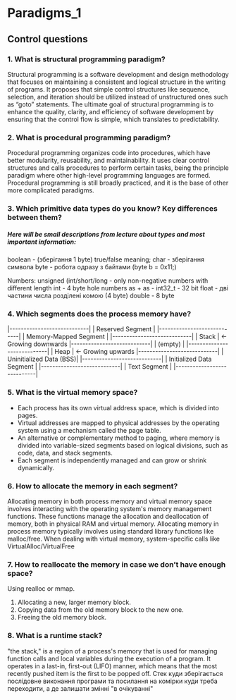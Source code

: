 # Paradigms_1

## Control questions
### 1. What is structural programming paradigm?

Structural programming is a software development and design methodology that focuses on maintaining a consistent and logical structure in the writing of programs. It proposes that simple control structures like sequence, selection, and iteration should be utilized instead of unstructured ones such as “goto” statements. The ultimate goal of structural programming is to enhance the quality, clarity, and efficiency of software development by ensuring that the control flow is simple, which translates to predictability.

### 2. What is procedural programming paradigm?

Procedural programming organizes code into procedures, which have better modularity, reusability, and maintainability. It uses clear control structures and calls procedures to perform certain tasks, being the principle paradigm where other high-level programming languages are formed. Procedural programming is still broadly practiced, and it is the base of other more complicated paradigms.

### 3. Which primitive data types do you know? Key differences between them?
##### Here will be small descriptions from lecture about types and most important information:

boolean - (зберігання 1 byte) true/false meaning; 
char - зберігання символа
byte - робота одразу з байтами (byte b  = 0x11;)

Numbers:
unsigned (int/short/long - only non-negative numbers with different length
int - 4 byte hole numbers as + as -
int32_t - 32 bit
float - дві частини числа розділені комою (4 byte)
double - 8 byte 

### 4. Which segments does the process memory have?

|----------------------------|
|    Reserved Segment        |
|----------------------------|
|    Memory-Mapped Segment   |
|----------------------------|
|          Stack             | <- Growing downwards
|----------------------------|
|         (empty)            |
|----------------------------|
|           Heap             | <- Growing upwards
|----------------------------|
|    Uninitialized Data (BSS)|
|----------------------------|
|  Initialized Data Segment  |
|----------------------------|
|       Text Segment         |
|----------------------------|

### 5. What is the virtual memory space?

  - Each process has its own virtual address space, which is divided into pages.
  - Virtual addresses are mapped to physical addresses by the operating system using a mechanism called the page table.
  - An alternative or complementary method to paging, where memory is divided into variable-sized segments based on logical divisions, such as code, data, and stack segments.
  - Each segment is independently managed and can grow or shrink dynamically.

### 6. How to allocate the memory in each segment?

Allocating memory in both process memory and virtual memory space involves interacting with the operating system's memory management functions. These functions manage the allocation and deallocation of memory, both in physical RAM and virtual memory.
Allocating memory in process memory typically involves using standard library functions like malloc/free. When dealing with virtual memory, system-specific calls like VirtualAlloc/VirtualFree

### 7. How to reallocate the memory in case we don’t have enough space?

Using realloc or mmap.
1. Allocating a new, larger memory block.
2. Copying data from the old memory block to the new one.
3. Freeing the old memory block.

### 8. What is a runtime stack?

"the stack," is a region of a process's memory that is used for managing function calls and local variables during the execution of a program. It operates in a last-in, first-out (LIFO) manner, which means that the most recently pushed item is the first to be popped off.
Стек куди зберігається послідовне виконання програми та посилання на комірки куди треба переходити, а де залишати змінні "в очікуванні"
